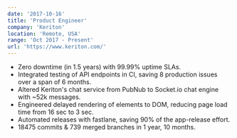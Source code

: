 ```yaml
---
date: '2017-10-16'
title: 'Product Engineer'
company: 'Keriton'
location: 'Remote, USA'
range: 'Oct 2017 - Present'
url: 'https://www.keriton.com/'
---
```


- Zero downtime (in 1.5 years) with 99.99% uptime SLAs.
- Integrated testing of API endpoints in CI, saving 8 production issues over a span of 6 months.
- Altered Keriton's chat service from PubNub to Socket.io chat engine with ~52k messages.
- Engineered delayed rendering of elements to DOM, reducing page load time from 16 sec to 3 sec.
- Automated releases with fastlane, saving 90% of the app-release effort.
- 18475 commits & 739 merged branches in 1 year, 10 months.
